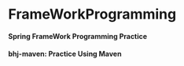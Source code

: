 # FrameWorkProgramming
#### Spring FrameWork Programming Practice 
#### bhj-maven: Practice Using Maven
